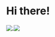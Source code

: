 # Hi there!

<a href="https://github.com/Mnewer/github-readme-stats">
  <img align="center" src="[https://github-readme-stats.vercel.app/api/pin/?username=anuraghazra&repo=github-readme-stats](https://github-readme-stats.vercel.app/api?username=Mnewer&show_icons=true&theme=dark)" />
</a>
<a href="https://github.com/Mnewer/convoychat">
  <img align="center" src="[https://github-readme-stats.vercel.app/api/pin/?username=anuraghazra&repo=convoychat](https://github-readme-stats.vercel.app/api/top-langs/?username=Mnewer&layout=compact)](https://github.com/anuraghazra/github-readme-stats)" />
</a>
